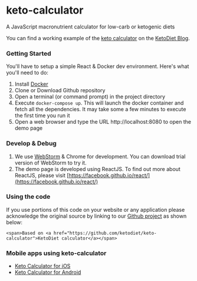 # keto-calculator
A JavaScript macronutrient calculator for low-carb or ketogenic diets

You can find a working example of the [keto calculator](http://ketodietapp.com/Blog/page/KetoDiet-Buddy) on the [KetoDiet Blog](http://ketodietapp.com/Blog).

### Getting Started

You'll have to setup a simple React & Docker dev environment. Here's what you'll need to do:

1. Install [Docker](https://docs.docker.com/docker-for-mac/)
1. Clone or Download Github repository
1. Open a terminal (or command prompt) in the project directory
1. Execute `docker-compose up`. This will launch the docker container and fetch all the dependencies. It may take some a few minutes to execute the first time you run it
1. Open a web browser and type the URL http://localhost:8080 to open the demo page

### Develop & Debug

1. We use [WebStorm](https://www.jetbrains.com/webstorm/) & Chrome for development. You can download  trial version of WebStorm to try it.
1. The demo page is developed using ReactJS. To find out more about ReactJS, please visit [https://facebook.github.io/react/](https://facebook.github.io/react/)
 

### Using the code

If you use portions of this code on your website or any application please acknowledge the original source by linking to our [Github project](https://github.com/ketodiet/keto-calculator) as shown below:

`<span>Based on <a href="https://github.com/ketodiet/keto-calculator">KetoDiet calculator</a></span>`

### Mobile apps using keto-calculator

* [Keto Calculator for iOS](https://itunes.apple.com/us/app/keto-calculator-keto-buddy/id765076642?mt=8)
* [Keto Calculator for Android](https://play.google.com/store/apps/details?id=com.compumasterltd.keto_calculator)
